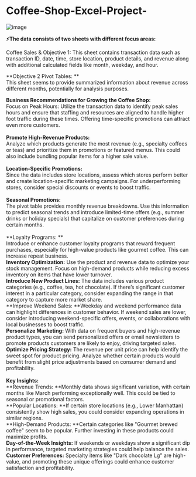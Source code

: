 # Coffee-Shop-Excel-Project-
![image](https://github.com/user-attachments/assets/40c056d7-7d32-4b14-ae06-b00e58e8f3b1)


**⚡The data consists of two sheets with different focus areas:**

Coffee Sales & Objective 1: This sheet contains transaction data such as transaction ID, date, time, store location, product details, and revenue along with additional calculated fields like month, weekday, and hour.

**Objective 2 Pivot Tables: **<br>
This sheet seems to provide summarized information about revenue across different months, potentially for analysis purposes.

**Business Recommendations for Growing the Coffee Shop:**<br>
Focus on Peak Hours: Utilize the transaction data to identify peak sales hours and ensure that staffing and resources are aligned to handle higher foot traffic during these times. Offering time-specific promotions can attract even more customers.<br>
<br>
**Promote High-Revenue Products:**<br> Analyze which products generate the most revenue (e.g., specialty coffees or teas) and prioritize them in promotions or featured menus. This could also include bundling popular items for a higher sale value.<br>
<br>
**Location-Specific Promotions:**<br> Since the data includes store locations, assess which stores perform better and create location-specific marketing campaigns. For underperforming stores, consider special discounts or events to boost traffic.<br>
<br>
**Seasonal Promotions:**<br> The pivot table provides monthly revenue breakdowns. Use this information to predict seasonal trends and introduce limited-time offers (e.g., summer drinks or holiday specials) that capitalize on customer preferences during certain months.<br>
<br>
**Loyalty Programs: **<br>Introduce or enhance customer loyalty programs that reward frequent purchases, especially for high-value products like gourmet coffee. This can increase repeat business.
<br>
**Inventory Optimization:** Use the product and revenue data to optimize your stock management. Focus on high-demand products while reducing excess inventory on items that have lower turnover.
<br>
**Introduce New Product Lines:** The data includes various product categories (e.g., coffee, tea, hot chocolate). If there’s significant customer interest in a particular category, consider expanding the range in that category to capture more market share.
<br>
**Improve Weekend Sales: **Weekday and weekend performance data can highlight differences in customer behavior. If weekend sales are lower, consider introducing weekend-specific offers, events, or collaborations with local businesses to boost traffic.
<br>
**Personalize Marketing:** With data on frequent buyers and high-revenue product types, you can send personalized offers or email newsletters to promote products customers are likely to enjoy, driving targeted sales.
<br>
**Optimize Pricing Strategy:** The revenue per unit price can help identify the sweet spot for product pricing. Analyze whether certain products would benefit from slight price adjustments based on consumer demand and profitability.<br>
<br>
**Key Insights:**<br>
**Revenue Trends: **Monthly data shows significant variation, with certain months like March performing exceptionally well. This could be tied to seasonal or promotional factors.
<br>
**Popular Locations: **If certain store locations (e.g., Lower Manhattan) consistently show high sales, you could consider expanding operations in similar regions.
<br>
**High-Demand Products: **Certain categories like "Gourmet brewed coffee" seem to be popular. Further investing in these products could maximize profits.
<br>
**Day-of-the-Week Insights:** If weekends or weekdays show a significant dip in performance, targeted marketing strategies could help balance the sales.
<br>
**Customer Preferences:** Specialty items like "Dark chocolate Lg" are high-value, and promoting these unique offerings could enhance customer satisfaction and profitability. ​
